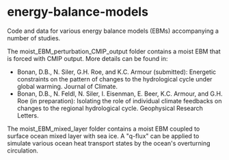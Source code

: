 # energy-balance-models

Code and data for various energy balance models (EBMs) accompanying a number of studies. 

The moist_EBM_perturbation_CMIP_output folder contains a moist EBM that is forced with CMIP output. More details can be found in:
  
* Bonan, D.B., N. Siler, G.H. Roe, and K.C. Armour (submitted): Energetic constraints on the pattern of changes to the hydrological cycle under global warming. Journal of Climate.
* Bonan, D.B., N. Feldl, N. Siler, I. Eisenman, E. Beer, K.C. Armour, and G.H. Roe (in preparation): Isolating the role of individual climate feedbacks on changes to the regional hydrological cycle. Geophysical Research Letters.

The moist_EBM_mixed_layer folder contains a moist EBM coupled to surface ocean mixed layer with sea ice. A "q-flux" can be applied to simulate various ocean heat transport states by the ocean's overturning circulation.

